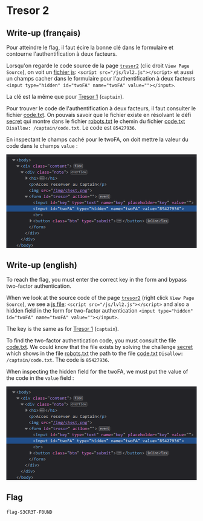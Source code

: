 # Tresor 2

## Write-up (français)

Pour atteindre le flag, il faut écire la bonne clé dans le formulaire et contourne l'authentification à deux facteurs.

Lorsqu'on regarde le code source de la page [`tresor2`](../../src/templates/tresor2.html) (clic droit `View Page Source`), on voit un [fichier js](../../src/static/js/lvl2.js): `<script src="/js/lvl2.js"></script>` et aussi un champs cacher dans le formulaire pour l'authentification à deux facteurs `<input type="hidden" id="twoFA" name="twoFA" value=""></input>`.

La clé est la même que pour [Tresor 1](../../tresor1/README.md) (`captain`).

Pour trouver le code de l'authentification à deux facteurs, il faut consulter le fichier [code.txt](../../src/static/captain/code.txt).
On pouvais savoir que le fichier existe en résolvant le défi [secret](../../secret/README.md) qui montre dans le fichier [robots.txt](../../src/static/robots.txt) le chemin du fichier [code.txt](../../src/static/captain/code.txt) `Disallow: /captain/code.txt`.
Le code est `85427936`.

En inspectant le champs caché pour le twoFA, on doit mettre la valeur du code dans le champs `value` :

![DevTools](./image/DevTools.png)

## Write-up (english)

To reach the flag, you must enter the correct key in the form and bypass two-factor authentication.

When we look at the source code of the page [`tresor2`](../../src/templates/tresor2.html) (right click `View Page Source`), we see a [js file](../../src/static/js/lvl2.js): `<script src="/js/lvl2.js"></script>` and also a hidden field in the form for two-factor authentication `<input type="hidden" id="twoFA" name="twoFA" value=""></input>`.

The key is the same as for [Tresor 1](../../tresor1/README.md) (`captain`).

To find the two-factor authentication code, you must consult the file [code.txt](../../src/static/captain/code.txt).
We could know that the file exists by solving the challenge [secret](../../secret/README.md) which shows in the file [robots.txt](../../src/static/robots.txt) the path to the file [code.txt](../../src/static/captain/code.txt) `Disallow: /captain/code.txt`.
The code is `85427936`.

When inspecting the hidden field for the twoFA, we must put the value of the code in the `value` field :

![DevTools](./image/DevTools.png)

## Flag

`flag-S3CR3T-F0UND`
